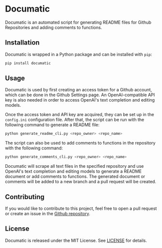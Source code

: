 
# Documatic

Documatic is an automated script for generating README files for Github Repositories and adding comments to functions.

## Installation

Documatic is wrapped in a Python package and can be installed with `pip`:

```sh
pip install documatic
```

## Usage

Documatic is used by first creating an access token for a Github account, which can be done in the Github Settings page. An OpenAI-compatible API key is also needed in order to access OpenAI's text completion and editing models.

Once the access token and API key are acquired, they can be set up in the `config.ini` configuration file. After that, the script can be run with the following command to generate a README file:

```sh
python generate_readme_cli.py <repo_owner> <repo_name>
```

The script can also be used to add comments to functions in the repository with the following command:

```sh
python generate_comments_cli.py <repo_owner> <repo_name>
```

Documatic will scrape all text files in the specified repository and use OpenAI's text completion and editing models to generate a README document or add comments to functions. The generated document or comments will be added to a new branch and a pull request will be created.

## Contributing

If you would like to contribute to this project, feel free to open a pull request or create an issue in the [Github repository](https://github.com/kadupitiya/documatic).

## License

Documatic is released under the MIT License. See [LICENSE](LICENSE) for details.